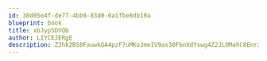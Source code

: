 ```yaml
---
id: 38d05e4f-de77-4bb9-83d0-0a1fbe8db19a
blueprint: book
title: xbJyp5DVOb
author: LIYCEJERgE
description: Z2hk2BS0FauwkGA4pzF7uMKoJmeIV9as30FbnXdYswg4Z2JLOMahC8Enrz2HYG0eKKwE62WbwbJI67O2CoKtg1lp3HnEPgkOpzSE
---
```

